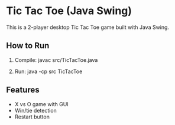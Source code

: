 # Tic Tac Toe (Java Swing)

This is a 2-player desktop Tic Tac Toe game built with Java Swing.

## How to Run

1. Compile: javac src/TicTacToe.java

2. Run: java -cp src TicTacToe

## Features
- X vs O game with GUI
- Win/tie detection
- Restart button